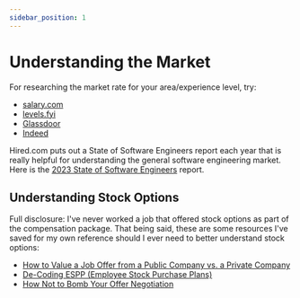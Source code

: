 ```yaml
---
sidebar_position: 1
---
```


# Understanding the Market

For researching the market rate for your area/experience level, try:

- [salary.com](https://swz.salary.com/SalaryWizard/software-engineer-i-Salary-Details-Washington-DC.aspx)
- [levels.fyi](https://www.levels.fyi/)
- [Glassdoor](https://www.glassdoor.com/)
- [Indeed](https://www.indeed.com/career/junior-software-engineer/salaries/Washington--DC)

Hired.com puts out a State of Software Engineers report each year that is really helpful for understanding the general software engineering market. Here is the [2023 State of Software Engineers](https://hired.com/state-of-software-engineers/2023/) report.

## Understanding Stock Options

Full disclosure: I've never worked a job that offered stock options as part of the compensation package. That being said, these are some resources I've saved for my own reference should I ever need to better understand stock options:

- [How to Value a Job Offer from a Public Company vs. a Private Company](https://carta.com/blog/evaluate-job-offer-public-equity-vs-private-equity/)
- [De-Coding ESPP (Employee Stock Purchase Plans)](https://techiepersonalfinancebootcamp.buzzsprout.com/342983/1957384)
- [How Not to Bomb Your Offer Negotiation](https://haseebq.com/how-not-to-bomb-your-offer-negotiation/)
